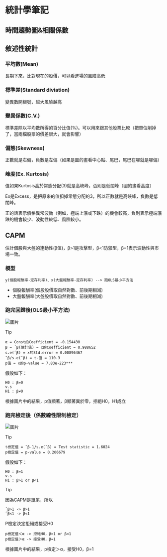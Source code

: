 # 統計學筆記
## 時間趨勢圖&相關係數
## 敘述性統計
### 平均數(Mean)
長期下來，比對現在的股價，可以看進場的風險高低
### 標準差(Standard diviation)
變異數開根號，越大風險越高
### 變異係數(C.V.)
標準差除以平均數所得的百分比值(%)。可以用來跟其他股票比較（把單位削掉了，當兩檔股票的價差很大，就會影響）
### 偏態(Skewness)
正數就是右偏，負數是左偏（如果是圖的畫看中心點、尾巴，尾巴在哪就是哪偏）
### 峰度(Ex. Kurtosis)
值如果Kurtosis高於常態分配(3)就是高峽峰，否則是低闊峰（圖的畫看高度）

Ex是Excess，是把原來的值扣掉常態分配的3，所以正數就是高峽峰，負數是低闊峰。

正的話表示價格異常波動（例如，極端上漲或下跌）的機會較高，負則表示極端漲跌的機會較少、波動性較低、風險較小。

## CAPM
估計個股與大盤的連動性(β值)，β>1是攻擊型，β<1防禦型，β=1表示波動性與市場一致。
### 模型
```y(個股報酬率-定存利率)、x(大盤報酬率-定存利率) --> 跑OLS最小平方法```
- 個股報酬率(個股股價取自然對數、前後期相減)
- 大盤報酬率(大盤股價取自然對數、前後期相減)
### 跑完回歸後(OLS最小平方法)
![圖片](期末作業/跑gretl程式資料/md圖片/CAPM跑完後結果.png)

> [!TIP]
> ```α = Const的Coefficient = -0.154430```  
> ```β = ˆβ(估計值) = x的Coefficient = 0.988652```  
> ```s.e(ˆβ) = x的Std.error = 0.00896467```  
> ```ˆβ/s.e(ˆβ) = t-值 = 110.3```  
> ```p值 = x的p-value = 7.83e-223***```

假設如下：  
```
H0 : β=0
v.s
H1 : β≠0
```
根據圖片中的結果，p值顯著，β顯著異於零，拒絕H0，H1成立
### 跑完檢定後（係數線性限制檢定）
![圖片](期末作業/跑gretl程式資料/md圖片/CAPM線性限制結果.png)

> [!TIP]
> ```t檢定值 = ˆβ-1/s.e(ˆβ) = Test statistic = 1.6024```  
> ```p檢定值 = p-value = 0.206679```  

假設如下：
```
H0 : β=1
v.s
H1 : β>1 or β<1
```

> [!TIP]
> 因為CAPM是單尾，所以  
> ```
> ˆβ>1 -> β>1
> ˆβ<1 -> β<1
> ```  
> P檢定決定拒絕或接受H0  
> ```
> p檢定值＜α -> 拒絕H0，β>1 or β<1
> p檢定值＞α -> 接受H0，β=1
> ```

根據圖片中的結果，p檢定＞α，接受H0，β=1
